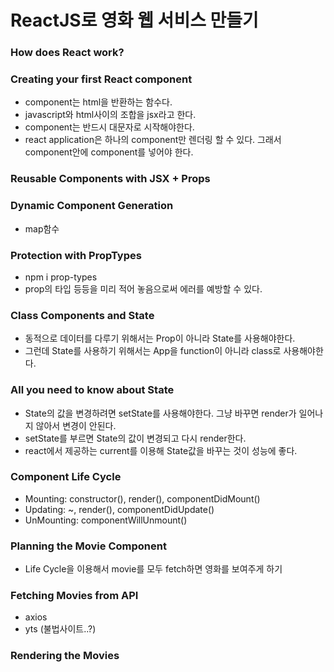 # ReactJS로 영화 웹 서비스 만들기

### How does React work?

### Creating your first React component

- component는 html을 반환하는 함수다.
- javascript와 html사이의 조합을 jsx라고 한다.
- component는 반드시 대문자로 시작해야한다.
- react application은 하나의 component만 렌더링 할 수 있다. 그래서 component안에 component를 넣어야 한다.

### Reusable Components with JSX + Props

### Dynamic Component Generation

- map함수

### Protection with PropTypes

- npm i prop-types
- prop의 타입 등등을 미리 적어 놓음으로써 에러를 예방할 수 있다.

### Class Components and State

- 동적으로 데이터를 다루기 위해서는 Prop이 아니라 State를 사용해야한다.
- 그런데 State를 사용하기 위해서는 App을 function이 아니라 class로 사용해야한다.

### All you need to know about State

- State의 값을 변경하려면 setState를 사용해야한다. 그냥 바꾸면 render가 일어나지 않아서 변경이 안된다.
- setState를 부르면 State의 값이 변경되고 다시 render한다.
- react에서 제공하는 current를 이용해 State값을 바꾸는 것이 성능에 좋다.

### Component Life Cycle

- Mounting: constructor(), render(), componentDidMount()
- Updating: ~, render(), componentDidUpdate()
- UnMounting: componentWillUnmount()

### Planning the Movie Component

- Life Cycle을 이용해서 movie를 모두 fetch하면 영화를 보여주게 하기

### Fetching Movies from API

- axios
- yts (불법사이트..?)

### Rendering the Movies
